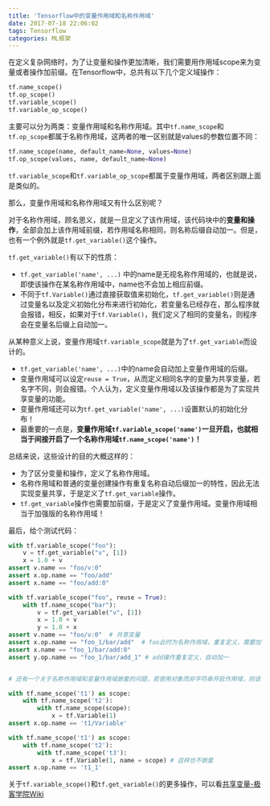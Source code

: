 ```yaml
---
title: 'Tensorflow中的变量作用域和名称作用域'
date: 2017-07-18 22:06:02
tags: Tensorflow
categories: ML框架
---
```


在定义复杂网络时，为了让变量和操作更加清晰，我们需要用作用域scope来为变量或者操作加前缀。在Tensorflow中，总共有以下几个定义域操作：

```python
tf.name_scope()
tf.op_scope()
tf.variable_scope()
tf.variable_op_scope()
```
主要可以分为两类：变量作用域和名称作用域。其中`tf.name_scope`和`tf.op_scope`都属于名称作用域，这两者的唯一区别就是values的参数位置不同：


```python
tf.name_scope(name, default_name=None, values=None)
tf.op_scope(values, name, default_name=None)
```

`tf.variable_scope`和`tf.variable_op_scope`都属于变量作用域，两者区别跟上面是类似的。

那么，变量作用域和名称作用域又有什么区别呢？

对于名称作用域，顾名思义，就是一旦定义了该作用域，该代码块中的**变量和操作**，全部会加上该作用域前缀，若作用域名称相同，则名称后缀自动加一。但是，也有一个例外就是`tf.get_variable()`这个操作。

`tf.get_variable()`有以下的性质：
- `tf.get_variable('name', ...)` 中的name是无视名称作用域的，也就是说，即使该操作在某名称作用域中，name也不会加上相应前缀。
- 不同于`tf.Variable()`通过直接获取值来初始化，`tf.get_variable()`则是通过变量名以及定义初始化分布来进行初始化，若变量名已经存在，那么程序就会报错，相反，如果对于`tf.Variable()`，我们定义了相同的变量名，则程序会在变量名后缀上自动加一。


从某种意义上说，变量作用域`tf.variable_scope`就是为了`tf.get_variable`而设计的。

- `tf.get_variable('name', ...)`中的name会自动加上变量作用域的后缀。
- 变量作用域可以设定`reuse = True`，从而定义相同名字的变量为共享变量，若名字不同，则会报错。个人认为，定义变量作用域以及该操作都是为了实现共享变量的功能。
- 变量作用域还可以为`tf.get_variable('name', ...)`设置默认的初始化分布！
- 最重要的一点是，**变量作用域`tf.variable_scope('name')`一旦开启，也就相当于间接开启了一个名称作用域`tf.name_scope('name')`！**

总结来说，这些设计的目的大概这样的：

- 为了区分变量和操作，定义了名称作用域。
- 名称作用域和普通的变量创建操作有重复名称自动后缀加一的特性，因此无法实现变量共享，于是定义了`tf.get_variable`操作。
- `tf.get_variable`操作也需要加前缀，于是定义了变量作用域。变量作用域相当于加强版的名称作用域！

最后，给个测试代码：

```python
with tf.variable_scope("foo"):
    v = tf.get_variable("v", [1])
    x = 1.0 + v
assert v.name == "foo/v:0"
assert x.op.name == "foo/add"
assert x.name == "foo/add:0"

with tf.variable_scope("foo", reuse = True):
    with tf.name_scope("bar"):
        v = tf.get_variable("v", [1])
        x = 1.0 + v
        y = 1.0 + x
assert v.name == "foo/v:0"  # 共享变量
assert x.op.name == "foo_1/bar/add"  # foo此时为名称作用域，重复定义，需要加一
assert x.name == "foo_1/bar/add:0"
assert y.op.name == "foo_1/bar/add_1" # add操作重复定义，自动加一


# 还有一个关于名称作用域和变量作用域嵌套的问题，若使用对象而非字符串开启作用域，则该作用域不嵌套

with tf.name_scope('t1') as scope:
    with tf.name_scope('t2'):
        with tf.name_scope(scope):
            x = tf.Variable(1)
assert x.op.name == 't1/Variable'

with tf.name_scope('t1') as scope:
    with tf.name_scope('t2'):
        with tf.name_scope('t3'):
            x = tf.Variable(1, name = scope) # 这样也不嵌套
assert x.op.name == 't1_1'
```

关于`tf.variable_scope()`和`tf.get_variable()`的更多操作，可以看[共享变量-极客学院Wiki](http://wiki.jikexueyuan.com/project/tensorflow-zh/how_tos/variable_scope.html)


